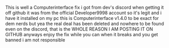 This is well a Computerinterface fix i got from dev's discord when getting it off github it was from the official Developer9998 account so it's legit and i have it installed on my pc
this is Computerinterface v1.4.0 to be exact for dem nerds but yea the real deal has been deleted and nowhere to be found even on the discord, that is the WHOLE REASON I AM POSTING IT ON GITHUB
anyways enjoy the fix while you can when it breaks and you get banned i am not responsible
